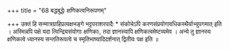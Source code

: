 +++
title = "68 बद्धबुद्धेः क्षणिकत्वनिरूपणम्"

+++
उक्तं हि सन्मात्रग्राहिप्रत्यक्षभङ्गे भट्टपराशरपादैः \* संकोचेऽपि करणसंप्रयोगावधिकस्थैर्याभ्युपगमात् इति । अस्मिन्नपि पक्षे यदा त्विन्द्रियसंयोगाः क्षणिकाः, तदा ज्ञानस्यापि क्षणिकत्वमेष्टव्यमेव । अन्ये तु ज्ञानस्य क्षणिकत्वे ध्यानस्य सन्ततिरूपत्वे च स्मृतिभाष्यादिदर्शनात् द्वितीयः पक्ष इति ॥